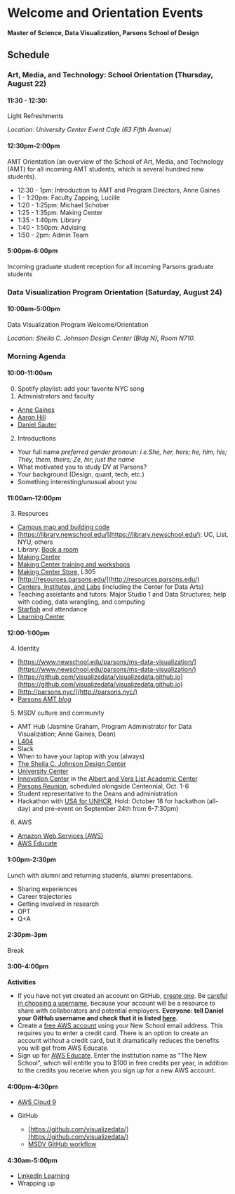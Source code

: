 # Welcome and Orientation Events

#### Master of Science, Data Visualization, Parsons School of Design

## Schedule

### Art, Media, and Technology: School Orientation (Thursday, August 22)

#### 11:30 - 12:30:
Light Refreshments

*Location: University Center Event Cafe (63 Fifth Avenue)*

#### 12:30pm-2:00pm

AMT Orientation (an overview of the School of Art, Media, and Technology (AMT) for all incoming AMT students, which is several hundred new students).

- 12:30 - 1pm: Introduction to AMT and Program Directors, Anne Gaines
- 1 - 1:20pm: Faculty Zapping, Lucille
- 1:20 - 1:25pm: Michael Schober
- 1:25 - 1:35pm: Making Center
- 1:35 - 1:40pm: Library
- 1:40 - 1:50pm: Advising
- 1:50 - 2pm: Admin Team

#### 5:00pm-6:00pm

Incoming graduate student reception for all incoming Parsons graduate students

### Data Visualization Program Orientation (Saturday, August 24)

#### 10:00am-5:00pm

Data Visualization Program Welcome/Orientation

*Location: Sheila C. Johnson Design Center (Bldg N), Room N710.*

### Morning Agenda

#### 10:00-11:00am
0. Spotify playlist: add your favorite NYC song
1. Administrators and faculty
  * [Anne Gaines](https://www.newschool.edu/parsons/faculty/anne-gaines/)
  * [Aaron Hill](https://www.newschool.edu/parsons/faculty/aaron-hill/)
  * [Daniel Sauter](https://www.newschool.edu/parsons/faculty/daniel-sauter/)
2. Introductions
  * Your full name *preferred gender pronoun: i.e.She, her, hers; he, him, his; They, them, theirs; Ze, hir; just the name*
  * What motivated you to study DV at Parsons?
  * Your background (Design, quant, tech, etc.)
  * Something interesting/unusual about you

#### 11:00am-12:00pm 
3. Resources
  * [Campus map and building code](https://www.newschool.edu/campus-community/campus-city-guide/map/)
  * [https://library.newschool.edu/](https://library.newschool.edu/): UC, List, NYU, others
  * Library: [Book a room](https://library.newschool.edu/)
  * [Making Center](https://www.newschool.edu/parsons/making-center/)
  * [Making Center training and workshops](http://resources.parsons.edu/training-workshops/)
  * [Making Center Store](https://github.com/visualizedata/orientation/blob/master/img/mc.JPG), L305
  * [http://resources.parsons.edu/](http://resources.parsons.edu/)
  * [Centers, Institutes, and Labs](https://www.newschool.edu/academics/research-centers-institutes-labs/) (including the Center for Data Arts)
  * Teaching assistants and tutors: Major Studio 1 and Data Structures; help with coding, data wrangling, and computing
  * [Starfish](https://www.newschool.edu/starfish/) and attendance
  * [Learning Center](https://www.newschool.edu/university-learning-center/)

#### 12:00-1:00pm 
4. Identity
  * [https://www.newschool.edu/parsons/ms-data-visualization/](https://www.newschool.edu/parsons/ms-data-visualization/)
  * [https://github.com/visualizedata/visualizedata.github.io](https://github.com/visualizedata/visualizedata.github.io)
  * [http://parsons.nyc/](http://parsons.nyc/)
  * [Parsons AMT *blog*](http://amt.parsons.edu/)
5. MSDV culture and community
  * AMT Hub (Jasmine Graham, Program Administrator for Data Visualization; Anne Gaines, Dean)
  * [L404](https://github.com/visualizedata/404)
  * Slack
  * When to have your laptop with you (always)
  * [The Sheila C. Johnson Design Center](https://www.newschool.edu/parsons/sheila-c-johnson-design-center-about/)
  * [University Center](https://www.newschool.edu/university-center/)
  * [Innovation Center](http://resources.parsons.edu/labs/innovation-center/) in the [Albert and Vera List Academic Center](https://www.newschool.edu/about/campus-information/campus-map/)
  * [Parsons Reunion](https://www.newschool.edu/alumni/events/), scheduled alongside Centennial, Oct. 1-6
  * Student representative to the Deans and administration
  * Hackathon with [USA for UNHCR](https://www.unrefugees.org), Hold: October 18 for hackathon (all-day) and pre-event on September 24th from 6-7:30pm)
6. AWS
  * [Amazon Web Services (AWS)](https://aws.amazon.com/)
  * [AWS Educate](https://aws.amazon.com/education/awseducate/)

#### 1:00pm-2:30pm 
Lunch with alumni and returning students, alumni presentations.
* Sharing experiences
* Career trajectories
* Getting involved in research
* OPT
* Q+A

#### 2:30pm-3pm
Break

#### 3:00-4:00pm
**Activities**

* If you have not yet created an account on GitHub, [create one](https://github.com/join). Be [careful in choosing a username](https://github.com/shithead), because your account will be a resource to share with collaborators and potential employers. **Everyone: tell Daniel your GitHub username and check that it is listed [here](https://github.com/orgs/visualizedata/people).**
* Create a [free AWS account](https://aws.amazon.com/free/) using your New School email address. This requires you to enter a credit card. There is an option to create an account without a credit card, but it dramatically reduces the benefits you will get from AWS Educate.
* Sign up for [AWS Educate](https://aws.amazon.com/education/awseducate/). Enter the institution name as "The New School", which will entitle you to $100 in free credits per year, in addition to the credits you receive when you sign up for a new AWS account.

#### 4:00pm-4:30pm 
* [AWS Cloud 9](https://aws.amazon.com/cloud9/)

* GitHub
  * [https://github.com/visualizedata/](https://github.com/visualizedata/)
  * [MSDV GitHub workflow](https://github.com/visualizedata/github-workflow)

#### 4:30am-5:00pm
* [LinkedIn Learning](https://login.libproxy.newschool.edu/login?url=https://www.linkedin.com/checkpoint/enterprise/login/75880858?application=learning)
* Wrapping up
